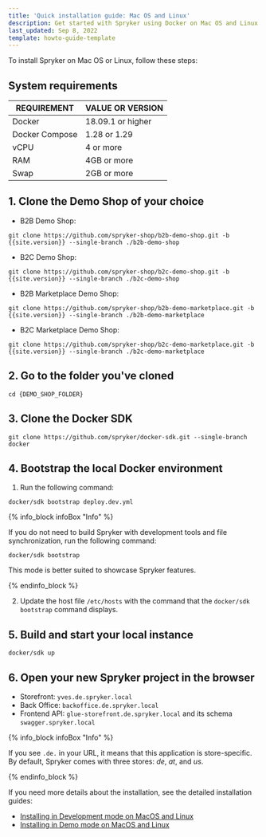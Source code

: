 ```yaml
---
title: 'Quick installation guide: Mac OS and Linux'
description: Get started with Spryker using Docker on Mac OS and Linux
last_updated: Sep 8, 2022
template: howto-guide-template
---
```



To install Spryker on Mac OS or Linux, follow these steps:



## System requirements

| REQUIREMENT | VALUE OR VERSION |
| --- | --- |
| Docker | 18.09.1 or higher |
| Docker Compose | 1.28 or 1.29 |  
| vCPU | 4 or more |
| RAM  | 4GB or more |
| Swap  | 2GB or more |

## 1. Clone the Demo Shop of your choice

- B2B Demo Shop:

```shell
git clone https://github.com/spryker-shop/b2b-demo-shop.git -b {{site.version}} --single-branch ./b2b-demo-shop
```

- B2C Demo Shop:

```shell
git clone https://github.com/spryker-shop/b2c-demo-shop.git -b {{site.version}} --single-branch ./b2c-demo-shop
```

- B2B Marketplace Demo Shop:

```shell
git clone https://github.com/spryker-shop/b2b-demo-marketplace.git -b {{site.version}} --single-branch ./b2b-demo-marketplace
```

- B2C Marketplace Demo Shop:

```shell
git clone https://github.com/spryker-shop/b2c-demo-marketplace.git -b {{site.version}} --single-branch ./b2c-demo-marketplace
```

## 2. Go to the folder you've cloned

```shell
cd {DEMO_SHOP_FOLDER}
```

## 3. Clone the Docker SDK

```shell
git clone https://github.com/spryker/docker-sdk.git --single-branch docker
```

## 4. Bootstrap the local Docker environment

1. Run the following command:

```shell
docker/sdk bootstrap deploy.dev.yml
```

{% info_block infoBox "Info" %}

If you do not need to build Spryker with development tools and file synchronization, run the following command:

```shell
docker/sdk bootstrap
```
This mode is better suited to showcase Spryker features.

{% endinfo_block %}

2. Update the host file `/etc/hosts` with the command that the `docker/sdk bootstrap` command displays.

## 5. Build and start your local instance

```shell
docker/sdk up
```

## 6. Open your new Spryker project in the browser

* Storefront: `yves.de.spryker.local`
* Back Office: `backoffice.de.spryker.local`
* Frontend API: `glue-storefront.de.spryker.local` and its schema `swagger.spryker.local`

{% info_block infoBox "Info" %}

If you see `.de.` in your URL, it means that this application is store-specific. By default, Spryker comes with three stores: *de*, *at*, and *us*.

{% endinfo_block %}

If you need more details about the installation, see the detailed installation guides:
- [Installing in Development mode on MacOS and Linux](/docs/scos/dev/setup/installing-spryker-with-docker/installation-guides/installing-in-development-mode-on-macos-and-linux.html)
- [Installing in Demo mode on MacOS and Linux](/docs/scos/dev/setup/installing-spryker-with-docker/installation-guides/installing-in-demo-mode-on-macos-and-linux.html)
